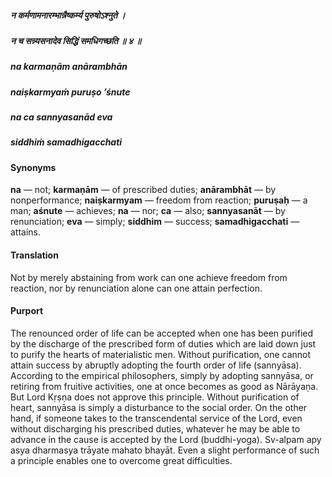 ##### न कर्मणामनारम्भान्नैष्कर्म्य पुरुषोऽश्नुते ।
##### न च सन्न्यसनादेव सिद्धिं समधिगच्छति ॥ ४ ॥

##### na karmaṇām anārambhān
##### naiṣkarmyaṁ puruṣo ’śnute
##### na ca sannyasanād eva
##### siddhiṁ samadhigacchati

#### Synonyms

**na** — not; **karmaṇām** — of prescribed duties; **anārambhāt** — by nonperformance; **naiṣkarmyam** — freedom from reaction; **puruṣaḥ** — a man; **aśnute** — achieves; **na** — nor; **ca** — also; **sannyasanāt** — by renunciation; **eva** — simply; **siddhim** — success; **samadhigacchati** — attains.

#### Translation

Not by merely abstaining from work can one achieve freedom from reaction, nor by renunciation alone can one attain perfection.

#### Purport

The renounced order of life can be accepted when one has been purified by the discharge of the prescribed form of duties which are laid down just to purify the hearts of materialistic men. Without purification, one cannot attain success by abruptly adopting the fourth order of life (sannyāsa). According to the empirical philosophers, simply by adopting sannyāsa, or retiring from fruitive activities, one at once becomes as good as Nārāyaṇa. But Lord Kṛṣṇa does not approve this principle. Without purification of heart, sannyāsa is simply a disturbance to the social order. On the other hand, if someone takes to the transcendental service of the Lord, even without discharging his prescribed duties, whatever he may be able to advance in the cause is accepted by the Lord (buddhi-yoga). Sv-alpam apy asya dharmasya trāyate mahato bhayāt. Even a slight performance of such a principle enables one to overcome great difficulties.